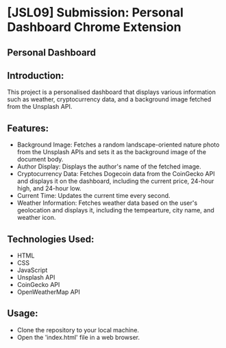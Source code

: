 # [JSL09] Submission: Personal Dashboard Chrome Extension

## Personal Dashboard

## Introduction:
This project is a personalised dashboard that displays various information such as weather, cryptocurrency data, and a background image fetched from the Unsplash API.

## Features:
* Background Image: Fetches a random landscape-oriented nature photo from the Unsplash APIs and 
                    sets it as the background image of the document body.
* Author Display: Displays the author's name of the fetched image.
* Cryptocurrency Data: Fetches Dogecoin data from the CoinGecko API and displays it on the 
                       dashboard, including the current price, 24-hour high, and 24-hour low.
* Current Time: Updates the current time every second.
* Weather Information: Fetches weather data based on the user's geolocation and displays it, 
                       including the tempearture, city name, and weather icon.

## Technologies Used:
* HTML
* CSS
* JavaScript
* Unsplash API
* CoinGecko API
* OpenWeatherMap API

## Usage:
* Clone the repository to your local machine.
* Open the 'index.html' file in a web browser.
